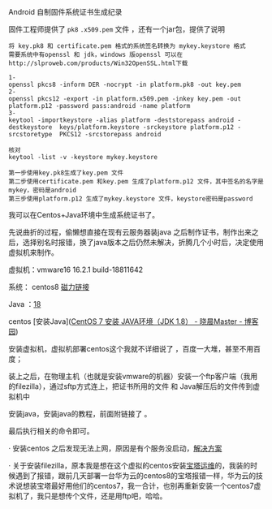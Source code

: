 Android 自制固件系统证书生成纪录

固件工程师提供了 `pk8` `.x509.pem` 文件 ，还有一个jar包，提供了说明

```
将 key.pk8 和 certificate.pem 格式的系统签名转换为 mykey.keystore 格式
需要系统中有openssl 和 jdk，windows 版openssl 可以在http://slproweb.com/products/Win32OpenSSL.html下载

1-
openssl pkcs8 -inform DER -nocrypt -in platform.pk8 -out key.pem
2-
openssl pkcs12 -export -in platform.x509.pem -inkey key.pem -out platform.p12 -password pass:android -name platform
3-
keytool -importkeystore -alias platform -deststorepass android -destkeystore  keys/platform.keystore -srckeystore platform.p12 -srcstoretype  PKCS12 -srcstorepass android

核对
keytool -list -v -keystore mykey.keystore

第一步使用key.pk8生成了key.pem 文件
第二步使用certificate.pem 和key.pem 生成了platform.p12 文件，其中签名的名字是mykey，密码是android
第三步使用platform.p12 生成了mykey.keystore 文件，keystore密码是password
```

我可以在Centos+Java环境中生成系统证书了。

先说曲折的过程，偷懒想直接在现有云服务器装java 之后制作证书，制作出来之后，选择别名时报错，换了java版本之后仍然未解决，折腾几个小时后，决定使用虚拟机来制作。

虚拟机：vmware16 16.2.1 build-18811642

系统： centos8   [磁力链接](magnet:?xt=urn:btih:9DB46A612D04763AA7DB02A0FF63EDE2EA555867&dn=CentOS-8.1.1911-x86_64-dvd1.iso )

Java ：[18](https://download.oracle.com/otn/java/jdk/8u321-b07/df5ad55fdd604472a86a45a217032c7d/jdk-8u321-linux-x64.tar.gz?AuthParam=1644457951_0279349b96237fce58c997453270a78ahttps://download.oracle.com/otn/java/jdk/8u321-b07/df5ad55fdd604472a86a45a217032c7d/jdk-8u321-linux-x64.tar.gz?AuthParam=1644457951_0279349b96237fce58c997453270a78a)

centos [安装Java]([CentOS 7 安装 JAVA环境（JDK 1.8） - 晓晨Master - 博客园](https://www.cnblogs.com/stulzq/p/9286878.html))

安装虚拟机，虚拟机部署centos这个我就不详细说了 ，百度一大堆，甚至不用百度；

装上之后，在物理主机（也就是安装vmware的机器）安装一个ftp客户端（我用的filezilla），通过sftp方式连上，把证书所用的文件 和 Java解压后的文件传到虚拟机中

安装java，安装java的教程，前面附链接了 。

最后执行相关的命令即可。



· 安装centos 之后发现无法上网，原因是有个服务没启动，[解决方案]([VMware15(win10)环境安装CENTOS8不能上网解决办法_tswang6503的博客-CSDN博客](https://blog.csdn.net/tswang6503/article/details/112729160))

· 关于安装filezilla，原本我是想在这个虚拟的centos安装[宝塔运维](宝塔服务器面板，一键全能部署及管理，送你3188元礼包，点我领取https://www.bt.cn/?invite_code=MV9lanhpemE=)的，我装的时候遇到了报错，跟前几天部署一台华为云的centos8的宝塔报错一样，华为云的技术说想装宝塔最好用他们的centos7，我一合计，也别再重新安装一个centos7虚拟机了，我只是想传个文件，还是用ftp吧，哈哈。
